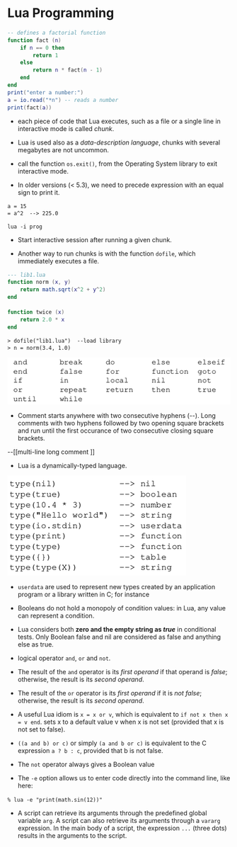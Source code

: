 # Lua Programming

```lua
-- defines a factorial function
function fact (n)
    if n == 0 then
        return 1
    else
        return n * fact(n - 1)
    end
end
print("enter a number:")
a = io.read("*n") -- reads a number
print(fact(a))
```

* each piece of code that Lua executes, such as a file or a single line in interactive mode is called _chunk_.

* Lua is used also as a _data-description language_, chunks with several megabytes are not uncommon.

* call the function `os.exit()`, from the Operating System
library to exit interactive mode.

* In older versions (< 5.3), we need to precede expression with an equal sign to print it.

```
a = 15
= a^2  --> 225.0
```

```
lua -i prog
```

* Start interactive session after running a given chunk.

* Another way to run chunks is with the function `dofile`, which immediately executes a file.

```lua
--- lib1.lua
function norm (x, y)
    return math.sqrt(x^2 + y^2)
end

function twice (x)
    return 2.0 * x
end
```

```shell
> dofile("lib1.lua")  --load library
> n = norm(3.4, 1.0)
```

![](images/lua_keywords.png)

* Comment starts anywhere with two consecutive hyphens (--). Long comments with two hyphens followed by two opening square brackets and run until the first occurance of two consecutive closing square brackets.

--[[multi-line
long comment
]]

* Lua is a dynamically-typed language.

![](images/lua_basic_types.png)

* `userdata` are used to represent new types created by an application program or a library written in C; for instance

* Booleans do not hold a monopoly of condition values: in Lua, any value can represent a condition.

* Lua considers both **zero and the empty string as _true_** in
conditional tests. Only Boolean false and nil are considered as false and anything else as true.

* logical operator `and`, `or` and `not`.

* The result of the `and` operator is its _first operand_ if that operand is _false_; otherwise, the result is its _second operand_. 

* The result of the `or` operator is its _first operand_ if it is _not false_; otherwise, the result is its _second operand_.

* A useful Lua idiom is `x = x or v`, which is equivalent to
`if not x then x = v end`. sets x to a default value v when x is not set (provided that x is not set to false).

* `((a and b) or c)` or simply `(a and b or c)` is equivalent to the C expression `a ? b : c`, provided that b is not false.

* The `not` operator always gives a Boolean value

* The `-e` option allows us to enter code directly into the command line, like here:

`% lua -e "print(math.sin(12))"`

* A script can retrieve its arguments through the predefined global variable `arg`. A script can also retrieve its arguments through a `vararg` expression. In the main body of a script, the
expression `...` (three dots) results in the arguments to the script.
